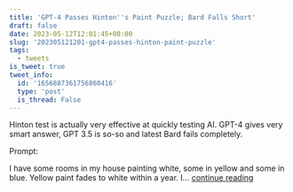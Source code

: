 ```yaml
---
title: 'GPT-4 Passes Hinton''s Paint Puzzle; Bard Falls Short'
draft: false
date: 2023-05-12T12:01:45+00:00
slug: '202305121201-gpt4-passes-hinton-paint-puzzle'
tags:
  - tweets
is_tweet: true
tweet_info:
  id: '1656887361756860416'
  type: 'post'
  is_thread: False
---
```




Hinton test is actually very effective at quickly testing AI. GPT-4 gives very smart answer, GPT 3.5 is so-so and latest Bard fails completely.

Prompt:

I have some rooms in my house painting white, some in yellow and some in blue. Yellow paint fades to white within a year. I… [continue reading](https://x.com/sytelus/status/1656887361756860416)
